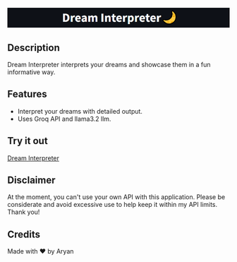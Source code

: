 
![Dream Interpreter](webimage.png)

## Description
Dream Interpreter interprets your dreams and showcase them in a fun informative way.

## Features
- Interpret your dreams with detailed output.
- Uses Groq API and llama3.2 llm.

## Try it out
[Dream Interpreter](https://dream-interpreter.streamlit.app/)

## Disclaimer
At the moment, you can't use your own API with this application. Please be considerate and avoid excessive use to help keep it within my API limits. Thank you!

## Credits
Made with ❤ by Aryan